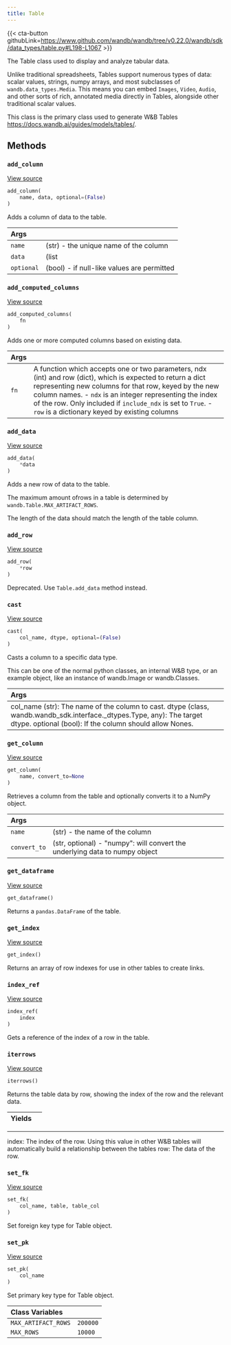 ```yaml
---
title: Table
---
```


{{< cta-button githubLink=https://www.github.com/wandb/wandb/tree/v0.22.0/wandb/sdk/data_types/table.py#L198-L1067 >}}

The Table class used to display and analyze tabular data.

Unlike traditional spreadsheets, Tables support numerous types of data:
scalar values, strings, numpy arrays, and most subclasses of `wandb.data_types.Media`.
This means you can embed `Images`, `Video`, `Audio`, and other sorts of rich, annotated media
directly in Tables, alongside other traditional scalar values.

This class is the primary class used to generate W&B Tables
https://docs.wandb.ai/guides/models/tables/.

## Methods

### `add_column`

[View source](https://www.github.com/wandb/wandb/tree/v0.22.0/wandb/sdk/data_types/table.py#L950-L991)

```python
add_column(
    name, data, optional=(False)
)
```

Adds a column of data to the table.

| Args |  |
| :--- | :--- |
|  `name` |  (str) - the unique name of the column |
|  `data` |  (list | np.array) - a column of homogeneous data |
|  `optional` |  (bool) - if null-like values are permitted |

### `add_computed_columns`

[View source](https://www.github.com/wandb/wandb/tree/v0.22.0/wandb/sdk/data_types/table.py#L1045-L1067)

```python
add_computed_columns(
    fn
)
```

Adds one or more computed columns based on existing data.

| Args |  |
| :--- | :--- |
|  `fn` |  A function which accepts one or two parameters, ndx (int) and row (dict), which is expected to return a dict representing new columns for that row, keyed by the new column names. - `ndx` is an integer representing the index of the row. Only included if `include_ndx` is set to `True`. - `row` is a dictionary keyed by existing columns |

### `add_data`

[View source](https://www.github.com/wandb/wandb/tree/v0.22.0/wandb/sdk/data_types/table.py#L509-L545)

```python
add_data(
    *data
)
```

Adds a new row of data to the table.

The maximum amount ofrows in a table is determined by
`wandb.Table.MAX_ARTIFACT_ROWS`.

The length of the data should match the length of the table column.

### `add_row`

[View source](https://www.github.com/wandb/wandb/tree/v0.22.0/wandb/sdk/data_types/table.py#L503-L507)

```python
add_row(
    *row
)
```

Deprecated. Use `Table.add_data` method instead.

### `cast`

[View source](https://www.github.com/wandb/wandb/tree/v0.22.0/wandb/sdk/data_types/table.py#L410-L463)

```python
cast(
    col_name, dtype, optional=(False)
)
```

Casts a column to a specific data type.

This can be one of the normal python classes, an internal W&B type,
or an example object, like an instance of wandb.Image or
wandb.Classes.

| Args |  |
| :--- | :--- |
|  col_name (str): The name of the column to cast. dtype (class, wandb.wandb_sdk.interface._dtypes.Type, any): The target dtype. optional (bool): If the column should allow Nones. |

### `get_column`

[View source](https://www.github.com/wandb/wandb/tree/v0.22.0/wandb/sdk/data_types/table.py#L993-L1016)

```python
get_column(
    name, convert_to=None
)
```

Retrieves a column from the table and optionally converts it to a NumPy object.

| Args |  |
| :--- | :--- |
|  `name` |  (str) - the name of the column |
|  `convert_to` |  (str, optional) - "numpy": will convert the underlying data to numpy object |

### `get_dataframe`

[View source](https://www.github.com/wandb/wandb/tree/v0.22.0/wandb/sdk/data_types/table.py#L1027-L1033)

```python
get_dataframe()
```

Returns a `pandas.DataFrame` of the table.

### `get_index`

[View source](https://www.github.com/wandb/wandb/tree/v0.22.0/wandb/sdk/data_types/table.py#L1018-L1025)

```python
get_index()
```

Returns an array of row indexes for use in other tables to create links.

### `index_ref`

[View source](https://www.github.com/wandb/wandb/tree/v0.22.0/wandb/sdk/data_types/table.py#L1035-L1043)

```python
index_ref(
    index
)
```

Gets a reference of the index of a row in the table.

<!-- lazydoc-ignore: internal -->


### `iterrows`

[View source](https://www.github.com/wandb/wandb/tree/v0.22.0/wandb/sdk/data_types/table.py#L819-L833)

```python
iterrows()
```

Returns the table data by row, showing the index of the row and the relevant data.

| Yields |  |
| :--- | :--- |

***

index: The index of the row. Using this value in other W&B tables
will automatically build a relationship between the tables
row: The data of the row.

<!-- lazydoc-ignore: internal -->


### `set_fk`

[View source](https://www.github.com/wandb/wandb/tree/v0.22.0/wandb/sdk/data_types/table.py#L845-L854)

```python
set_fk(
    col_name, table, table_col
)
```

Set foreign key type for Table object.

<!-- lazydoc-ignore: internal -->


### `set_pk`

[View source](https://www.github.com/wandb/wandb/tree/v0.22.0/wandb/sdk/data_types/table.py#L835-L843)

```python
set_pk(
    col_name
)
```

Set primary key type for Table object.

<!-- lazydoc-ignore: internal -->


| Class Variables |  |
| :--- | :--- |
|  `MAX_ARTIFACT_ROWS`<a id="MAX_ARTIFACT_ROWS"></a> |  `200000` |
|  `MAX_ROWS`<a id="MAX_ROWS"></a> |  `10000` |
